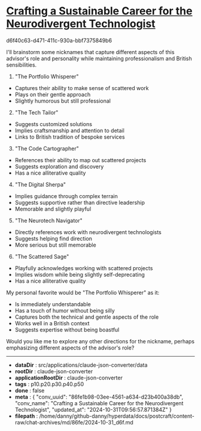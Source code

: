# [Crafting a Sustainable Career for the Neurodivergent Technologist](https://claude.ai/chat/86fe1b98-03ee-4561-a634-d23b400a38db)

d6f40c63-d471-411c-930a-bbf7375849b6

 I'll brainstorm some nicknames that capture different aspects of this advisor's role and personality while maintaining professionalism and British sensibilities.

1. "The Portfolio Whisperer"
- Captures their ability to make sense of scattered work
- Plays on their gentle approach
- Slightly humorous but still professional

2. "The Tech Tailor"
- Suggests customized solutions
- Implies craftsmanship and attention to detail
- Links to British tradition of bespoke services

3. "The Code Cartographer"
- References their ability to map out scattered projects
- Suggests exploration and discovery
- Has a nice alliterative quality

4. "The Digital Sherpa"
- Implies guidance through complex terrain
- Suggests supportive rather than directive leadership
- Memorable and slightly playful

5. "The Neurotech Navigator"
- Directly references work with neurodivergent technologists
- Suggests helping find direction
- More serious but still memorable

6. "The Scattered Sage"
- Playfully acknowledges working with scattered projects
- Implies wisdom while being slightly self-deprecating
- Has a nice alliterative quality

My personal favorite would be "The Portfolio Whisperer" as it:
- Is immediately understandable
- Has a touch of humor without being silly
- Captures both the technical and gentle aspects of the role
- Works well in a British context
- Suggests expertise without being boastful

Would you like me to explore any other directions for the nickname, perhaps emphasizing different aspects of the advisor's role?

---

* **dataDir** : src/applications/claude-json-converter/data
* **rootDir** : claude-json-converter
* **applicationRootDir** : claude-json-converter
* **tags** : p10.p20.p30.p40.p50
* **done** : false
* **meta** : {
  "conv_uuid": "86fe1b98-03ee-4561-a634-d23b400a38db",
  "conv_name": "Crafting a Sustainable Career for the Neurodivergent Technologist",
  "updated_at": "2024-10-31T09:56:57.871384Z"
}
* **filepath** : /home/danny/github-danny/hyperdata/docs/postcraft/content-raw/chat-archives/md/86fe/2024-10-31_d6f.md